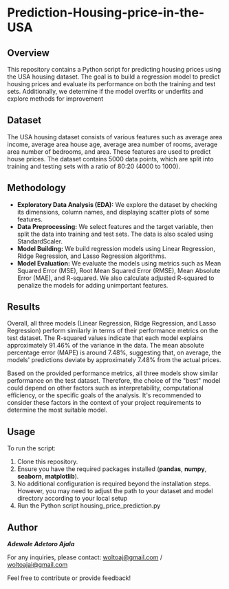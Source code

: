 # Prediction-Housing-price-in-the-USA


## Overview

This repository contains a Python script for predicting housing prices using the USA housing dataset. The goal is to build a regression model to predict housing prices and evaluate its performance on both the training and test sets. Additionally, we determine if the model overfits or underfits and explore methods for improvement


## Dataset

The USA housing dataset consists of various features such as average area income, average area house age, average area number of rooms, average area number of bedrooms, and area. These features are used to predict house prices. The dataset contains 5000 data points, which are split into training and testing sets with a ratio of 80:20 (4000 to 1000).

## Methodology

  - **Exploratory Data Analysis (EDA):** We explore the dataset by checking its dimensions, column names, and displaying scatter plots of some features.
  - **Data Preprocessing:** We select features and the target variable, then split the data into training and test sets. The data is also scaled using StandardScaler.
  - **Model Building:** We build regression models using Linear Regression, Ridge Regression, and Lasso Regression algorithms.
  - **Model Evaluation:** We evaluate the models using metrics such as Mean Squared Error (MSE), Root Mean Squared Error (RMSE), Mean Absolute Error (MAE), and R-squared. We                             also calculate adjusted R-squared to penalize the models for adding unimportant features.

## Results

Overall, all three models (Linear Regression, Ridge Regression, and Lasso Regression) perform similarly in terms of their performance metrics on the test dataset. The R-squared values indicate that each model explains approximately 91.46% of the variance in the data. The mean absolute percentage error (MAPE) is around 7.48%, suggesting that, on average, the models' predictions deviate by approximately 7.48% from the actual prices.

Based on the provided performance metrics, all three models show similar performance on the test dataset. Therefore, the choice of the "best" model could depend on other factors such as interpretability, computational efficiency, or the specific goals of the analysis. It's recommended to consider these factors in the context of your project requirements to determine the most suitable model.

## Usage

To run the script:

   1. Clone this repository.
   2. Ensure you have the required packages installed (**pandas**, **numpy**, **seaborn**, **matplotlib**).
   3. No additional configuration is required beyond the installation steps. However, you may need to adjust the path to your dataset and model directory according to your local setup
   4. Run the Python script housing_price_prediction.py


## Author

**_Adewole Adetoro Ajala_**

For any inquiries, please contact: woltoaj@gmail.com / woltoajai@gmail.com

Feel free to contribute or provide feedback!
